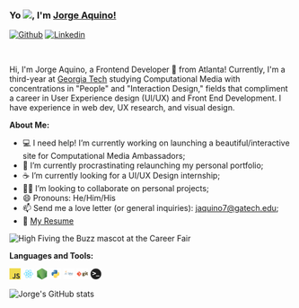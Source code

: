 ### Yo <img src="https://raw.githubusercontent.com/MartinHeinz/MartinHeinz/master/wave.gif" width="30px">, I'm [Jorge Aquino!](https://aquino.design) 

[![Github](https://img.shields.io/badge/-Github-000?style=flat&logo=Github&logoColor=white)](https://github.com/jorge-e-aquino)
[![Linkedin](https://img.shields.io/badge/-LinkedIn-blue?style=flat&logo=Linkedin&logoColor=white)](https://www.linkedin.com/in/jorge-e-aquino/)


<br />

Hi, I'm Jorge Aquino, a Frontend Developer 🎨 from Atlanta! Currently, I'm a third-year at [Georgia Tech](https://gatech.edu) studying Computational Media with concentrations in "People" and "Interaction Design," fields that compliment a career in User Experience design (UI/UX) and Front End Development. I have experience in web dev, UX research, and visual design.

**About Me:**

- 💻 I need help! I’m currently working on launching a beautiful/interactive site for Computational Media Ambassadors;
- 🤔 I’m currently procrastinating relaunching my personal portfolio;
- ☕ I’m currently looking for a UI/UX Design internship; 
- 🤼‍♂️ I’m looking to collaborate on personal projects;
- 😄 Pronouns: He/Him/His
- 📫 Send me a love letter (or general inquiries): jaquino7@gatech.edu;
- 📝 [My Resume](https://aquino.design/resume.html)

<img alt="High Fiving the Buzz mascot at the Career Fair" src="https://i.ibb.co/WVk2mZr/career-fair-buzz.jpg" />

**Languages and Tools:**  

<code><img height="20" src="https://raw.githubusercontent.com/github/explore/80688e429a7d4ef2fca1e82350fe8e3517d3494d/topics/javascript/javascript.png"></code>
<code><img height="20" src="https://raw.githubusercontent.com/github/explore/80688e429a7d4ef2fca1e82350fe8e3517d3494d/topics/react/react.png"></code>
<code><img height="20" src="https://raw.githubusercontent.com/github/explore/80688e429a7d4ef2fca1e82350fe8e3517d3494d/topics/nodejs/nodejs.png"></code>
<code><img height="20" src="https://raw.githubusercontent.com/github/explore/80688e429a7d4ef2fca1e82350fe8e3517d3494d/topics/python/python.png"></code>
<code><img height="20" src="https://raw.githubusercontent.com/github/explore/80688e429a7d4ef2fca1e82350fe8e3517d3494d/topics/java/java.png"></code>
<code><img height="20" src="https://raw.githubusercontent.com/github/explore/80688e429a7d4ef2fca1e82350fe8e3517d3494d/topics/git/git.png"></code>
<code><img height="20" src="https://raw.githubusercontent.com/github/explore/80688e429a7d4ef2fca1e82350fe8e3517d3494d/topics/terminal/terminal.png"></code>


![Jorge's GitHub stats](https://github-readme-stats.vercel.app/api?username=jorge-e-aquino&show_icons=true&hide_border=true)
